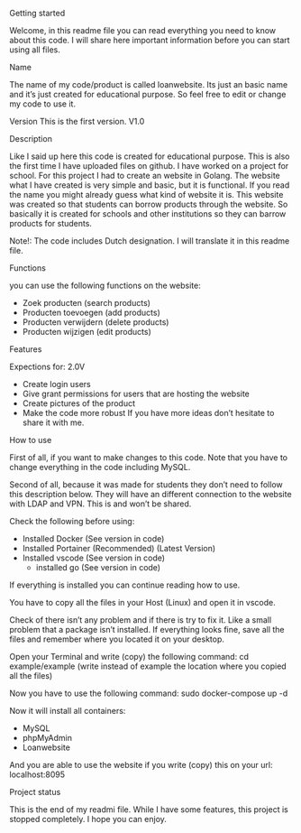 Getting started

Welcome, in this readme file you can read everything you need to know about this code. I will share here important information before you can start using all files.

Name

The name of my code/product is called loanwebsite. Its just an basic name and it’s just created for educational purpose. So feel free to edit or change my code to use it. 

Version
This is the first version.
V1.0

Description

Like I said up here this code is created for educational purpose. This is also the first time I have uploaded files on github. I have worked on a project for school. For this project I had to create an website in Golang. 
The website what I have created is very simple and basic, but it is functional.  If you read the name you might already guess what kind of website it is. 
This website was created so that students can borrow products through the website. So basically it is created for schools and other institutions so they can barrow products for students. 

Note!: The code includes Dutch designation. I will translate it in this readme file.

Functions

you can use the following functions on the website:
- Zoek producten (search products)
- Producten toevoegen (add products)
- Producten verwijdern (delete products)
- Producten wijzigen (edit products)

Features

Expections for: 2.0V
- Create login users
- Give grant permissions for users that are hosting the website
- Create pictures of the product
- Make the code more robust
If you have more ideas don’t hesitate to share it with me.

How to use

First of all, if you want to make changes to this code. Note that you have to change everything in the code including MySQL. 

Second of all, because it was made for students they don’t need to follow this description below.
They will have an different connection to the website with LDAP and VPN. This is and won’t be shared.

Check the following before using:
- Installed Docker (See version in code)
- Installed Portainer (Recommended) (Latest Version)
- Installed vscode (See version in code)
 	- installed go (See version in code)

If everything is installed you can continue reading how to use. 

You have to copy all the files in your Host (Linux) and open it in vscode.

Check of there isn’t any problem and if there is try to fix it. Like a small problem that a package isn’t installed. 
If everything looks fine, save all the files and remember where you located it on your desktop.

Open your Terminal and write (copy) the following command:
cd example/example
(write instead of example the location where you copied all the files)

Now you have to use the following command:
sudo docker-compose up -d

Now it will install all containers:
- MySQL
- phpMyAdmin
- Loanwebsite

And you are able to use the website if you write (copy) this on your url:
localhost:8095

Project status

This is the end of my readmi file. While I have some features, this project is stopped completely.
I hope you can enjoy.


